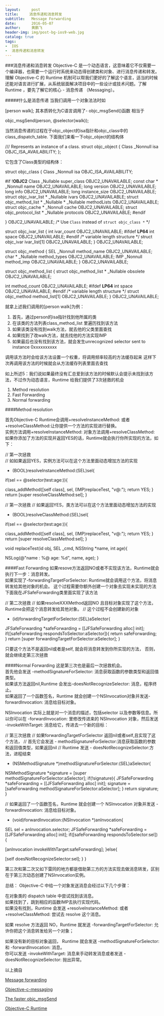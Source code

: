 ```yaml
---
layout:     post
title:     消息传递和消息转发
subtitle:   Message Forwarding
date:       2016-05-07
author:     黄鹏飞
header-img: img/post-bg-ios9-web.jpg
catalog: true
tags:
-  IOS
-  消息传递和消息转发
---
```


###消息传递和消息转发
Objective-C 是一个动态语言，这意味着它不仅需要一个编译器，也需要一个运行时系统来动态得创建类和对象、进行消息传递和转发。理解 Objective-C 的 Runtime 机制可以帮我们更好的了解这个语言，适当的时候还能对语言进行扩展，从系统层面解决项目中的一些设计或技术问题。了解 Runtime ，要先了解它的核心 - 消息传递 （Messaging）。

#####什么是消息传递
当我们调用一个对象法法时如

[person walk];
其本质转化为C语言调用了- objc_msgSend()函数
相当于 

objc_msgSend(person, @selector(walk));

当然消息传递的过程在于objc_object的isa指针和objc_class中的class_dispatch_table.
下面我们来看一下objc_object的结构体


/// Represents an instance of a class.
struct objc_object {
Class _Nonnull isa  OBJC_ISA_AVAILABILITY;
};

它包含了Class类型的结构体：

struct objc_class {
Class _Nonnull isa  OBJC_ISA_AVAILABILITY;

#if !__OBJC2__
Class _Nullable super_class                              OBJC2_UNAVAILABLE;
const char * _Nonnull name                               OBJC2_UNAVAILABLE;
long version                                             OBJC2_UNAVAILABLE;
long info                                                OBJC2_UNAVAILABLE;
long instance_size                                       OBJC2_UNAVAILABLE;
struct objc_ivar_list * _Nullable ivars                  OBJC2_UNAVAILABLE;
struct objc_method_list * _Nullable * _Nullable methodLists                    OBJC2_UNAVAILABLE;
struct objc_cache * _Nonnull cache                       OBJC2_UNAVAILABLE;
struct objc_protocol_list * _Nullable protocols          OBJC2_UNAVAILABLE;
#endif

} OBJC2_UNAVAILABLE;
/* Use `Class` instead of `struct objc_class *` */


struct objc_ivar_list {
int ivar_count                                           OBJC2_UNAVAILABLE;
#ifdef __LP64__
int space                                                OBJC2_UNAVAILABLE;
#endif
/* variable length structure */
struct objc_ivar ivar_list[1]                            OBJC2_UNAVAILABLE;
}                                                            OBJC2_UNAVAILABLE;


struct objc_method {
SEL _Nonnull method_name                                 OBJC2_UNAVAILABLE;
char * _Nullable method_types                            OBJC2_UNAVAILABLE;
IMP _Nonnull method_imp                                  OBJC2_UNAVAILABLE;
}                                                            OBJC2_UNAVAILABLE;

struct objc_method_list {
struct objc_method_list * _Nullable obsolete             OBJC2_UNAVAILABLE;

int method_count                                         OBJC2_UNAVAILABLE;
#ifdef __LP64__
int space                                                OBJC2_UNAVAILABLE;
#endif
/* variable length structure */
struct objc_method method_list[1]                        OBJC2_UNAVAILABLE;
}                                                            OBJC2_UNAVAILABLE;

就拿上述我们调用的[person walk]为例：

1. 首先，通过person的isa指针找到他所属的类
2. 在该类的方法列表class_method_list 里遍历找到该方法  
3. 如果该类没有找到walk方法，就去他的父类里面查找  
4. 如果找到了改walk方法，就去找他的方法实现IMP  
5. 如果最后也没有找到该方法，就会发生unrecognized selector sent to instance 0xxxxxxxxxx

调用该方法时会给该方法设置一个权重，将调用频率较高的方法缓存起来
这样下次再调用该方法的时候就会从方法缓存列表里面去查找

如上所述5：我们说如果最终没有汇总爱到该方法的时候默认会提示未找到该方法，不过作为动态语言，Runtime 给我们提供了3次拯救的机会

1. Method resolution
2. Fast Forwarding
3. Normal forwarding

####Method resolution

首先Objective-C Runtime会调用+resolveInstanceMethod: 或者 +resolveClassMethod:让你提供一个方法的实现进行替换。        
实例方法调用+resolveInstanceMethod: 对象方法调用+resolveClassMethod:        
如果你添加了方法的实现并返回YES的话，Runtime就会执行你所实现的方法，如下：

//  第一次拯救  
//  如如果返回YES，实例方法可以在这个方法里面动态增加方法的实现
+ (BOOL)resolveInstanceMethod:(SEL)sel{

if(sel == @selector(test:age:)){

class_addMethod([self class], sel, (IMP)replaceTest, "v@:");
return YES;
}
return [super resolveClassMethod:sel];
}

//  第一次拯救
//  如果返回YES，类方法可以在这个方法里面动态增加方法的实现
+ (BOOL)resolveClassMethod:(SEL)sel{

if(sel == @selector(test:age:)){

class_addMethod([self class], sel, (IMP)replaceTest, "v@:");
return YES;
}
return [super resolveClassMethod:sel];
}

void replaceTest(id obj, SEL _cmd, NSString *name, int age){

NSLog(@"name : %@ age: %d", name, age);
}


####Fast Forwarding
如果resove方法返回NO或者不实现该方法，Runtime就会执行下一步：消息转发。  
如果实现了-forwardingTargetForSelector:   Runtime就会调用这个方法，将消息转发给其他对象的机会。
这个过程需要你额外创建一个对象去实现未实现的方法
下面我在JFSafeForwarding类里面实现了该方法

// 第二次拯救
// 如果resolveXXXMethod返回NO 且目标对象实现了这个方法，Runtime会把这个消息转发给其他对象。
// 这个过程不会创建新的对象
- (id)forwardingTargetForSelector:(SEL)aSelector{

JFSafeForwarding *safeForwarding = [[JFSafeForwarding alloc] init];
if([safeForwarding respondsToSelector:aSelector]){
return safeForwarding;
}
return [super forwardingTargetForSelector:aSelector];
}

只要这个方法不是返回nil或者是self, 就会将消息转发到你所实现的方法，
否则，就会继续走第三次拯救

####Normal Forwarding
这是第三次也是最后一次拯救机会。  
首先他会发送 -methodSignatureForSelector: 消息获取函数的参数类型和返回值类型。  
如果该方法返回nil,Runtime 会发出-doesNotRecognizeSelector: 消息，程序终止。  
如果返回了一个函数签名，Runtime 就会创建一个NSInvocation对象并发送-forwardInvocation: 消息给目标对象。

NSInvocation 实际上就是对一个消息的描述，包括selector 以及参数等信息。所以你可以在 -forwardInvocation: 里修改传进来的 NSInvocation 对象，然后发送 -invokeWithTarget: 消息给它，传进去一个新的目标：

// 第三次拯救
// 如果forwardingTargetForSelector 返回nil或者self,且实现了这个方法，
// 首先它会发送 - methodSignatureForSelector:消息获取函数的参数和返回值类型，如果返回nil
// Runtime 发送 - doesNotRecognizeSelector:方法，进程结束
- (NSMethodSignature *)methodSignatureForSelector:(SEL)aSelector{

NSMethodSignature *signature = [super methodSignatureForSelector:aSelector];
if(!signature){
JFSafeForwarding *safeForwarding = [[JFSafeForwarding alloc] init];
signature = [safeForwarding methodSignatureForSelector:aSelector];
}
return signature;
}

// 如果返回了一个函数签名，Runtime 就会创建一个 NSInvocation 对象并发送 -forwardInvocation: 消息给目标对象。
- (void)forwardInvocation:(NSInvocation *)anInvocation{

SEL sel = anInvocation.selector;
JFSafeForwarding *safeForwarding = [[JFSafeForwarding alloc] init];
if([safeForwarding respondsToSelector:sel]){

[anInvocation invokeWithTarget:safeForwarding];
}else{

[self doesNotRecognizeSelector:sel];
}
}

第三次和第二次又如下雷同的地方都是借助第三方的方法实现去做消息转发，区别在于第三次动态创建了NSInvocation实例。

总结：
Objective-C 中给一个对象发送消息会经过以下几个步骤：

在对象类的 dispatch table 中尝试找到该消息。  
如果找到了，跳到相应的函数IMP去执行实现代码。  
如果没有找到，Runtime 会发送 +resolveInstanceMethod: 或者 +resolveClassMethod: 尝试去 resolve 这个消息。

如果 resolve 方法返回 NO，Runtime 就发送 -forwardingTargetForSelector: 允许你把这个消息转发给另一个对象；

如果没有新的目标对象返回， Runtime 就会发送 -methodSignatureForSelector: 和 -forwardInvocation: 消息。  
你可以发送 -invokeWithTarget: 消息来手动转发消息或者发送 -doesNotRecognizeSelector: 抛出异常。

以上摘自

[Message forwarding](https://mikeash.com/pyblog/friday-qa-2009-03-27-objective-c-message-forwarding.html)    

[Objective-c-messaging](https://www.mikeash.com/pyblog/friday-qa-2009-03-20-objective-c-messaging.html)

[The faster objc_msgSend](http://www.mulle-kybernetik.com/artikel/Optimization/opti-9.html)

[Objective-C Runtime](https://tech.glowing.com/cn/objective-c-runtime/)

